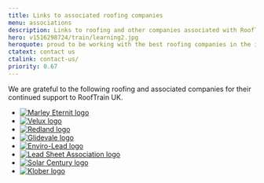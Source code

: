 ```yaml
---
title: Links to associated roofing companies
menu: associations
description: Links to roofing and other companies associated with RoofTrain UK.
hero: v1516298724/train/learning2.jpg
heroquote: proud to be working with the best roofing companies in the industry
ctatext: contact us
ctalink: contact-us/
priority: 0.67
---
```


We are grateful to the following roofing and associated companies for their continued support to RoofTrain UK.

<section class="links">

  <ul>
    <li><a href="https://www.marleyeternit.co.uk/"><img src="[imagecdn]v1516296481/links/marley-eternit.svg" alt="Marley Eternit logo"></a></li>
    <li><a href="https://www.velux.co.uk/"><img src="[imagecdn]v1516296813/links/velux.png" alt="Velux logo"></a></li>
    <li><a href="http://redland.co.uk/"><img src="[imagecdn]v1516296481/links/redland.svg" alt="Redland logo"></a></li>
    <li><a href="http://www.glidevale.com/"><img src="[imagecdn]v1516296481/links/glidevale.png" alt="Glidevale logo"></a></li>
    <li><a href="http://www.enviro-lead.co.uk/"><img src="[imagecdn]v1516296481/links/envirolead.png" alt="Enviro-Lead logo"></a></li>
    <li><a href="http://leadsheet.co.uk/"><img src="[imagecdn]v1516296481/links/lsa.png" alt="Lead Sheet Association logo"></a></li>
    <li><a href="https://www.solarcentury.com/"><img src="[imagecdn]v1516296481/links/solar-century.png" alt="Solar Century logo"></a></li>
    <li><a href="http://klober.co.uk/"><img src="[imagecdn]v1516296481/links/klober.png" alt="Klober logo"></a></li>
  <ul>

</section>
